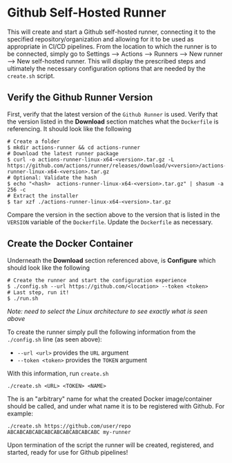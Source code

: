 # Github Self-Hosted Runner

This will create and start a Github self-hosted runner, connecting it to the specified repository/organization and allowing for it to be used as appropriate in CI/CD pipelines. From the location to which the runner is to be connected, simply go to Settings --> Actions --> Runners --> New runner --> New self-hosted runner. This will display the prescribed steps and ultimately the necessary configuration options that are needed by the `create.sh` script. 

## Verify the Github Runner Version

First, verify that the latest version of the `Github Runner` is used. Verify that the version listed in the **Download** section matches what the `Dockerfile` is referencing. It should look like the following

```
# Create a folder
$ mkdir actions-runner && cd actions-runner
# Download the latest runner package
$ curl -o actions-runner-linux-x64-<version>.tar.gz -L https://github.com/actions/runner/releases/download/v<version>/actions-runner-linux-x64-<version>.tar.gz
# Optional: Validate the hash
$ echo "<hash>  actions-runner-linux-x64-<version>.tar.gz" | shasum -a 256 -c
# Extract the installer
$ tar xzf ./actions-runner-linux-x64-<version>.tar.gz
```

Compare the version in the section above to the version that is listed in the `VERSION` variable of the `Dockerfile`. Update the `Dockerfile` as necessary.


## Create the Docker Container

Underneath the **Download** section referenced above, is **Configure** which should look like the following

```
# Create the runner and start the configuration experience
$ ./config.sh --url https://github.com/<location> --token <token>
# Last step, run it!
$ ./run.sh
```

*Note: need to select the Linux architecture to see exactly what is seen above*

To create the runner simply pull the following information from the `./config.sh` line (as seen above):

- `--url <url>` provides the `URL` argument
- `--token <token>` provides the `TOKEN` argument

With this information, run `create.sh`

```
./create.sh <URL> <TOKEN> <NAME>
```

The <NAME> is an "arbitrary" name for what the created Docker image/container should be called, and under what name it is to be registered with Github. For example:

```
./create.sh https://github.com/user/repo ABCABCABCABCABCABCABCABCABCABC my-runner
```

Upon termination of the script the runner will be created, registered, and started, ready for use for Github pipelines!
